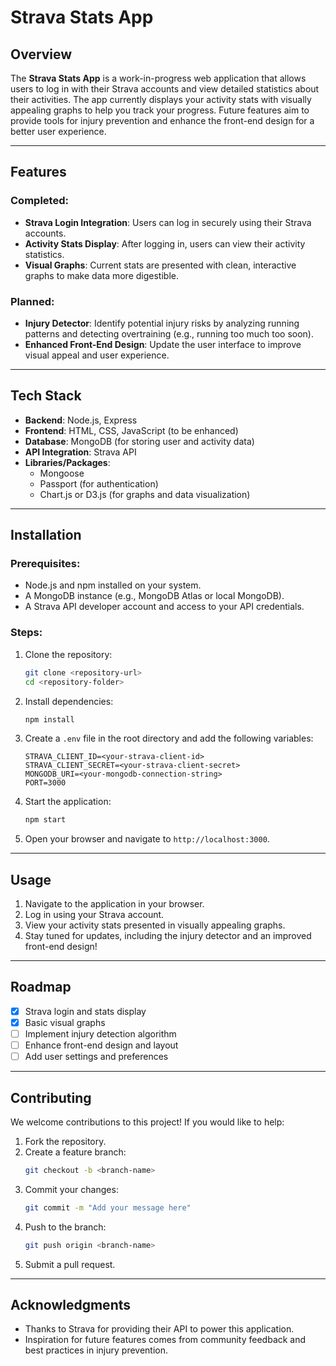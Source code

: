 # Strava Stats App

## Overview
The **Strava Stats App** is a work-in-progress web application that allows users to log in with their Strava accounts and view detailed statistics about their activities. The app currently displays your activity stats with visually appealing graphs to help you track your progress. Future features aim to provide tools for injury prevention and enhance the front-end design for a better user experience.

---

## Features
### Completed:
- **Strava Login Integration**: Users can log in securely using their Strava accounts.
- **Activity Stats Display**: After logging in, users can view their activity statistics.
- **Visual Graphs**: Current stats are presented with clean, interactive graphs to make data more digestible.

### Planned:
- **Injury Detector**: Identify potential injury risks by analyzing running patterns and detecting overtraining (e.g., running too much too soon).
- **Enhanced Front-End Design**: Update the user interface to improve visual appeal and user experience.

---

## Tech Stack
- **Backend**: Node.js, Express
- **Frontend**: HTML, CSS, JavaScript (to be enhanced)
- **Database**: MongoDB (for storing user and activity data)
- **API Integration**: Strava API
- **Libraries/Packages**:
  - Mongoose
  - Passport (for authentication)
  - Chart.js or D3.js (for graphs and data visualization)

---

## Installation
### Prerequisites:
- Node.js and npm installed on your system.
- A MongoDB instance (e.g., MongoDB Atlas or local MongoDB).
- A Strava API developer account and access to your API credentials.

### Steps:
1. Clone the repository:
   ```bash
   git clone <repository-url>
   cd <repository-folder>
   ```
2. Install dependencies:
   ```bash
   npm install
   ```
3. Create a `.env` file in the root directory and add the following variables:
   ```env
   STRAVA_CLIENT_ID=<your-strava-client-id>
   STRAVA_CLIENT_SECRET=<your-strava-client-secret>
   MONGODB_URI=<your-mongodb-connection-string>
   PORT=3000
   ```
4. Start the application:
   ```bash
   npm start
   ```
5. Open your browser and navigate to `http://localhost:3000`.

---

## Usage
1. Navigate to the application in your browser.
2. Log in using your Strava account.
3. View your activity stats presented in visually appealing graphs.
4. Stay tuned for updates, including the injury detector and an improved front-end design!

---

## Roadmap
- [x] Strava login and stats display
- [x] Basic visual graphs
- [ ] Implement injury detection algorithm
- [ ] Enhance front-end design and layout
- [ ] Add user settings and preferences

---

## Contributing
We welcome contributions to this project! If you would like to help:
1. Fork the repository.
2. Create a feature branch:
   ```bash
   git checkout -b <branch-name>
   ```
3. Commit your changes:
   ```bash
   git commit -m "Add your message here"
   ```
4. Push to the branch:
   ```bash
   git push origin <branch-name>
   ```
5. Submit a pull request.

---

## Acknowledgments
- Thanks to Strava for providing their API to power this application.
- Inspiration for future features comes from community feedback and best practices in injury prevention.


